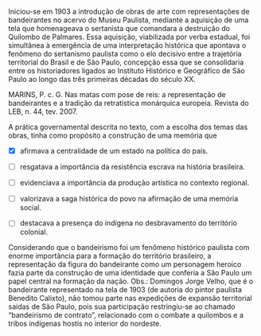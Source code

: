 

Iniciou-se em 1903 a introdução de obras de arte com representações de bandeirantes no acervo do Museu Paulista, mediante a aquisição de uma tela que homenageava o sertanista que comandara a destruição do Quilombo de Palmares. Essa aquisição, viabilizada por verba estadual, foi simultânea à emergência de uma interpretação histórica que apontava o fenômeno do sertanismo paulista como o elo decisivo entre a trajetória territorial do Brasil e de São Paulo, concepção essa que se consolidaria entre os historiadores ligados ao Instituto Histórico e Geográfico de São Paulo ao longo das três primeiras décadas do século XX.

MARINS, P. c. G. Nas matas com pose de reis: a representação de bandeirantes e a tradição da retratística monárquica europeia. Revista do LEB, n. 44, tev. 2007.

A prática governamental descrita no texto, com a escolha dos temas das obras, tinha como propósito a construção de uma memória que



- [x] afirmava a centralidade de um estado na política do país.
- [ ] resgatava a importância da resistência escrava na história brasileira.
- [ ] evidenciava a importância da produção artística no contexto regional.
- [ ] valorizava a saga histórica do povo na afirmação de uma memória social.
- [ ] destacava a presença do indígena no desbravamento do território colonial.


Considerando que o bandeirismo foi um fenômeno histórico paulista com enorme importância para a formação do território brasileiro, a representação da figura do bandeirante como um personagem heroico fazia parte da construção de uma identidade que conferia a São Paulo um papel central na formação da nação. Obs.: Domingos Jorge Velho, que é o bandeirante representado na tela de 1903 (de autoria do pintor paulista Benedito Calixto), não tomou parte nas expedições de expansão territorial saídas de São Paulo, pois sua participação restringiu-se ao chamado “bandeirismo de contrato”, relacionado com o combate a quilombos e a tribos indígenas hostis no interior do nordeste.
